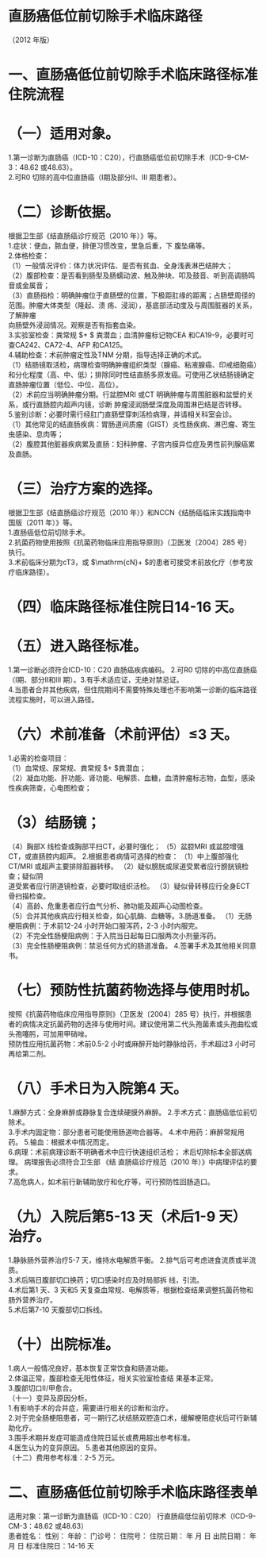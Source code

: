# 直肠癌低位前切除手术临床路径  
（2012 年版）  
# 一、直肠癌低位前切除手术临床路径标准住院流程  
# （一）适用对象。  
1.第一诊断为直肠癌（ICD-10：C20），行直肠癌低位前切除手术（ICD-9-CM-3：48.62 或48.63）。  
2.可R0 切除的高中位直肠癌（Ⅰ期及部分Ⅱ、III 期患者）。  
# （二）诊断依据。  
根据卫生部《结直肠癌诊疗规范（2010 年）》等。  
1.症状：便血，脓血便，排便习惯改变，里急后重，下 腹坠痛等。  
2.体格检查：  
（1）一般情况评价：体力状况评估、是否有贫血、全身浅表淋巴结肿大；  
（2）腹部检查：是否看到肠型及肠蠕动波、触及肿块、叩及鼓音、听到高调肠鸣音或金属音；  
（3）直肠指检：明确肿瘤位于直肠壁的位置，下极距肛缘的距离；占肠壁周径的范围。肿瘤大体类型（隆起、溃 疡、浸润），基底部活动度及与周围脏器的关系，了解肿瘤  
向肠壁外浸润情况。观察是否有指套血染。  
3.实验室检查：粪常规 $+ $ 粪潜血；血清肿瘤标记物CEA 和CA19-9，必要时可查CA242、CA72-4、AFP 和CA125。  
4.辅助检查：术前肿瘤定性及TNM 分期，指导选择正确的术式。  
（1）结肠镜取活检，病理检查明确肿瘤组织类型（腺癌、粘液腺癌、印戒细胞癌）和分化程度（高、中、低）；排除同时性结直肠多原发癌。可使用乙状结肠镜确定直肠肿瘤位置（低位、中位、高位）。  
（2）术前应当明确肿瘤分期。行盆腔MRI 或CT 明确肿瘤与周围脏器和盆壁的关系，或行直肠腔内超声内镜，诊断 肿瘤浸润肠壁深度及周围淋巴结是否转移。  
5.鉴别诊断：必要时需行经肛门直肠壁穿刺活检病理，并请相关科室会诊。  
（1）其他常见的结直肠疾病：胃肠道间质瘤（GIST）炎性肠疾病、淋巴瘤、寄生虫感染、息肉等；  
（2）腹腔其他脏器疾病累及直肠：妇科肿瘤、子宫内膜异位症及男性前列腺癌累及直肠。  
# （三）治疗方案的选择。  
根据卫生部《结直肠癌诊疗规范（2010 年）》和NCCN《结肠癌临床实践指南中国版（2011 年）》等。  
1.直肠癌低位前切除手术。  
2.抗菌药物使用按照《抗菌药物临床应用指导原则》（卫医发〔2004〕285 号）执行。  
3.术前临床分期为cT3，或 $\mathrm{cN}+ $的患者可接受术前放化疗（参考放疗临床路径）。  
# （四）临床路径标准住院日14-16 天。  
# （五）进入路径标准。  
1.第一诊断必须符合ICD-10：C20 直肠癌疾病编码。 2.可R0 切除的中高位直肠癌（Ⅰ期、部分Ⅱ和III 期）。3.有手术适应证，无绝对禁忌证。  
4.当患者合并其他疾病，但住院期间不需要特殊处理也不影响第一诊断的临床路径流程实施时，可以进入路径。  
# （六）术前准备（术前评估）≤3 天。  
1.必需的检查项目：  
（1）血常规、尿常规、粪常规 $+ $粪潜血；  
（2）凝血功能、肝功能、肾功能、电解质、血糖，血清肿瘤标志物，血型，感染性疾病筛查，心电图检查；  
# （3）结肠镜；  
（4）胸部X 线检查或胸部平扫CT，必要时强化； （5）盆腔MRI 或盆腔增强CT，或直肠腔内超声。 2.根据患者病情可选择的检查： （1）中上腹部强化CT/MRI 或超声主要排除脏器转移。 （2）疑似膀胱或尿道受累者应行膀胱镜检查；疑似阴  
道受累者应行阴道镜检查，必要时取组织活检。 （3）疑似骨转移应行全身ECT 骨扫描检查。  
（4）高龄、危重患者应行血气分析、肺功能及超声心动图检查。  
（5）合并其他疾病应行相关检查，如心肌酶、血糖等。3.肠道准备。 （1）无肠梗阻病例：于术前12-24 小时开始口服泻药，2-3 小时内服完。  
（2）不完全性肠梗阻病例：于入院当日起每日口服两次小剂量泻药。  
（3）完全性肠梗阻病例：禁忌任何方式的肠道准备。 4.签署手术及其他相关同意书。  
# （七）预防性抗菌药物选择与使用时机。  
按照《抗菌药物临床应用指导原则》（卫医发〔2004〕285 号）执行，并根据患者的病情决定抗菌药物的选择与使用时间。建议使用第二代头孢菌素或头孢曲松或头孢噻肟，可加用甲硝唑。  
预防性应用抗菌药物：术前0.5-2 小时或麻醉开始时静脉给药，手术超过3 小时可再给第二剂。  
# （八）手术日为入院第4 天。  
1.麻醉方式：全身麻醉或静脉复合连续硬膜外麻醉。 2.手术方式：直肠癌低位前切除术。  
3.手术内固定物：部分患者可能使用肠道吻合器等。 4.术中用药：麻醉常规用药。 5.输血：根据术中情况而定。  
6.病理：术前病理诊断不明确者术中应行快速组织活检； 术后切除标本全部送病理。 病理报告必须符合卫生部 《结 直肠癌诊疗规范（2010 年）》中病理评估的要求。  
7.高危病人，如术前行新辅助放疗和化疗等，可行预防性回肠造口。  
# （九）入院后第5-13 天（术后1-9 天）治疗。  
1.静脉肠外营养治疗5-7 天，维持水电解质平衡。 2.排气后可考虑进食流质或半流质。  
3.术后隔日腹部切口换药；切口感染时应及时局部拆 线，引流。  
4.术后第1 天、3 天和5 天复查血常规、电解质等，根据检查结果调整抗菌药物和肠外营养治疗。  
5.术后第7-10 天腹部切口拆线。  
# （十）出院标准。  
1.病人一般情况良好，基本恢复正常饮食和肠道功能。  
2.体温正常，腹部检查无阳性体征，相关实验室检查结 果基本正常。  
3.腹部切口Ⅱ/甲愈合。  
（十一）变异及原因分析。  
1.有影响手术的合并症，需要进行相关的诊断和治疗。  
2.对于完全肠梗阻患者，可一期行乙状结肠双腔造口术，缓解梗阻症状后可行新辅助化疗。  
3.围手术期并发症可能造成住院日延长或费用超出参考标准。  
4.医生认为的变异原因。 5.患者其他原因的变异。  
（十二）费用参考标准：2-5 万元。  
# 二、直肠癌低位前切除手术临床路径表单  
适用对象：第一诊断为直肠癌（ICD-10：C20） 行直肠癌低位前切除术（ICD-9-CM-3：48.62 或48.63）  
患者姓名：           性别：    年龄：    门诊号：       住院号：       住院日期：   年  月  日 出院日期：   年  月   日  标准住院日：14-16 天  
